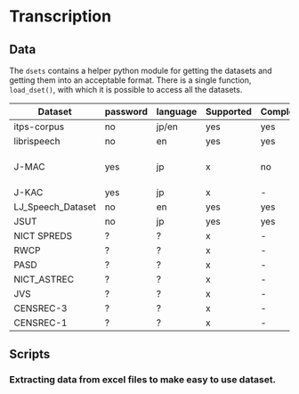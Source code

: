 # Transcription
## Data
The `dsets` contains a helper python module for getting the datasets and getting them into an acceptable format.
There is a single function, `load_dset()`, with which it is possible to access all the datasets.

| Dataset           | password | language | Supported | Complete | Notes          | length |
|-------------------|----------|----------|-----------|----------|----------------|--------|
| itps-corpus       | no       | jp/en    | yes       | yes      | -              | -      |
| librispeech       | no       | en       | yes       | yes      | -              | -      |
| J-MAC             | yes      | jp       | x         | no       | No audio files | -      |
| J-KAC             | yes      | jp       | x         | -        | -              | -      |
| LJ_Speech_Dataset | no       | en       | yes       | yes      | -              | -      |
| JSUT              | no       | jp       | yes       | yes      | -              | -      |
| NICT SPREDS       | ?        | ?        | x         | -        | -              | -      |
| RWCP              | ?        | ?        | x         | -        | -              | -      |
| PASD              | ?        | ?        | x         | -        | -              | -      |
| NICT_ASTREC       | ?        | ?        | x         | -        | -              | -      |
| JVS               | ?        | ?        | x         | -        | -              | -      |
| CENSREC-3         | ?        | ?        | x         | -        | -              | -      |
| CENSREC-1         | ?        | ?        | x         | -        | -              | -      |

## Scripts
### Extracting data from excel files to make easy to use dataset.
